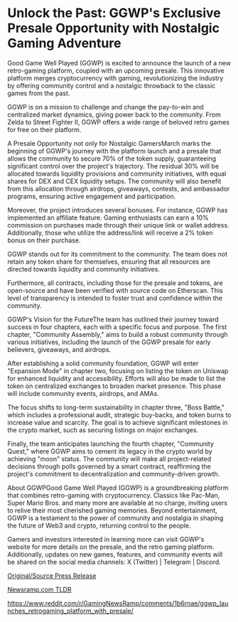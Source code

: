 # Unlock the Past: GGWP's Exclusive Presale Opportunity with Nostalgic Gaming Adventure

Good Game Well Played (GGWP) is excited to announce the launch of a new retro-gaming platform, coupled with an upcoming presale. This innovative platform merges cryptocurrency with gaming, revolutionizing the industry by offering community control and a nostalgic throwback to the classic games from the past.

GGWP is on a mission to challenge and change the pay-to-win and centralized market dynamics, giving power back to the community. From Zelda to Street Fighter II, GGWP offers a wide range of beloved retro games for free on their platform.

A Presale Opportunity not only for Nostalgic GamersMarch marks the beginning of GGWP's journey with the platform launch and a presale that allows the community to secure 70% of the token supply, guaranteeing significant control over the project's trajectory. The residual 30% will be allocated towards liquidity provisions and community initiatives, with equal shares for DEX and CEX liquidity setups. The community will also benefit from this allocation through airdrops, giveaways, contests, and ambassador programs, ensuring active engagement and participation.

Moreover, the project introduces several bonuses. For instance, GGWP has implemented an affiliate feature. Gaming enthusiasts can earn a 10% commission on purchases made through their unique link or wallet address. Additionally, those who utilize the address/link will receive a 2% token bonus on their purchase.

GGWP stands out for its commitment to the community. The team does not retain any token share for themselves, ensuring that all resources are directed towards liquidity and community initiatives.

Furthermore, all contracts, including those for the presale and tokens, are open-source and have been verified with source code on Etherscan. This level of transparency is intended to foster trust and confidence within the community.

GGWP's Vision for the FutureThe team has outlined their journey toward success in four chapters, each with a specific focus and purpose. The first chapter, "Community Assembly," aims to build a robust community through various initiatives, including the launch of the GGWP presale for early believers, giveaways, and airdrops.

After establishing a solid community foundation, GGWP will enter "Expansion Mode" in chapter two, focusing on listing the token on Uniswap for enhanced liquidity and accessibility. Efforts will also be made to list the token on centralized exchanges to broaden market presence. This phase will include community events, airdrops, and AMAs.

The focus shifts to long-term sustainability in chapter three, "Boss Battle," which includes a professional audit, strategic buy-backs, and token burns to increase value and scarcity. The goal is to achieve significant milestones in the crypto market, such as securing listings on major exchanges.

Finally, the team anticipates launching the fourth chapter, "Community Quest," where GGWP aims to cement its legacy in the crypto world by achieving "moon" status. The community will make all project-related decisions through polls governed by a smart contract, reaffirming the project's commitment to decentralization and community-driven growth.

About GGWPGood Game Well Played (GGWP) is a groundbreaking platform that combines retro-gaming with cryptocurrency. Classics like Pac-Man, Super Mario Bros. and many more are available at no charge, inviting users to relive their most cherished gaming memories. Beyond entertainment, GGWP is a testament to the power of community and nostalgia in shaping the future of Web3 and crypto, returning control to the people.

Gamers and investors interested in learning more can visit GGWP's website for more details on the presale, and the retro gaming platform. Additionally, updates on new games, features, and community events will be shared on the social media channels: X (Twitter) | Telegram | Discord. 

[Original/Source Press Release](https://blockchainwire.io/press-release/unlock-the-past-ggwps-exclusive-presale-opportunity-with-nostalgic-gaming-adventure)
                    

[Newsramp.com TLDR](None) 

https://www.reddit.com/r/GamingNewsRamp/comments/1b6rnae/ggwp_launches_retrogaming_platform_with_presale/
